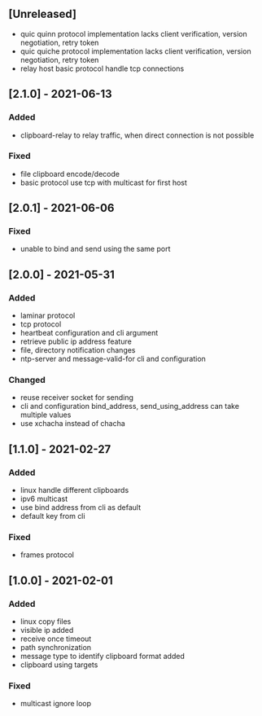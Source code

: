 ## [Unreleased]
- quic quinn protocol implementation lacks client verification, version negotiation, retry token
- quic quiche protocol implementation lacks client verification, version negotiation, retry token
- relay host basic protocol handle tcp connections

## [2.1.0] - 2021-06-13

### Added

- clipboard-relay to relay traffic, when direct connection is not possible

### Fixed

- file clipboard encode/decode
- basic protocol use tcp with multicast for first host

## [2.0.1] - 2021-06-06

### Fixed

- unable to bind and send using the same port

## [2.0.0] - 2021-05-31

### Added
- laminar protocol
- tcp protocol
- heartbeat configuration and cli argument
- retrieve public ip address feature
- file, directory notification changes
- ntp-server and message-valid-for cli and configuration

### Changed
- reuse receiver socket for sending
- cli and configuration bind_address, send_using_address can take multiple values
- use xchacha instead of chacha

## [1.1.0] - 2021-02-27

### Added

* linux handle different clipboards
* ipv6 multicast
* use bind address from cli as default
* default key from cli
### Fixed

* frames protocol

## [1.0.0] - 2021-02-01

### Added

* linux copy files
* visible ip added
* receive once timeout
* path synchronization
* message type to identify clipboard format added
* clipboard using targets
### Fixed

* multicast ignore loop